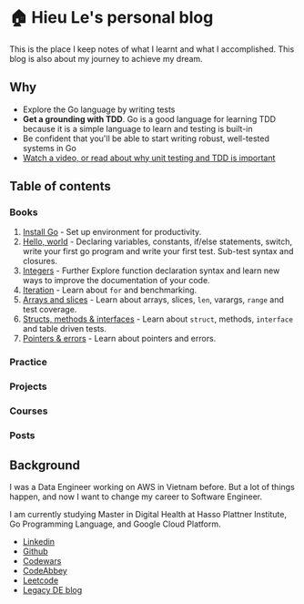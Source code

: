 # 🏠 Hieu Le's personal blog

This is the place I keep notes of what I learnt and what I accomplished. This blog is also about my journey to achieve my dream.


## Why

* Explore the Go language by writing tests
* **Get a grounding with TDD**. Go is a good language for learning TDD because it is a simple language to learn and testing is built-in
* Be confident that you'll be able to start writing robust, well-tested systems in Go
* [Watch a video, or read about why unit testing and TDD is important](why.md)

## Table of contents

### Books
1. [Install Go](install-go.md) - Set up environment for productivity.
2. [Hello, world](hello-world.md) - Declaring variables, constants, if/else statements, switch, write your first go program and write your first test. Sub-test syntax and closures.
3. [Integers](integers.md) - Further Explore function declaration syntax and learn new ways to improve the documentation of your code.
4. [Iteration](iteration.md) - Learn about `for` and benchmarking.
5. [Arrays and slices](arrays-and-slices.md) - Learn about arrays, slices, `len`, varargs, `range` and test coverage.
6. [Structs, methods & interfaces](structs-methods-and-interfaces.md) - Learn about `struct`, methods, `interface` and table driven tests.
7. [Pointers & errors](pointers-and-errors.md) - Learn about pointers and errors.

### Practice

### Projects

### Courses

### Posts

## Background
I was a Data Engineer working on AWS in Vietnam before. But a lot of things happen, and now I want to change my career to Software Engineer.

I am currently studying Master in Digital Health at Hasso Plattner Institute, Go Programming Language, and Google Cloud Platform.

- [Linkedin](https://www.linkedin.com/in/ledinhtrunghieu/)
- [Github](https://github.com/ledinhtrunghieu)
- [Codewars](https://www.codewars.com/users/ledinhtrunghieu)
- [CodeAbbey](https://www.codeabbey.com/index/user_profile/ledinhtrunghieu)
- [Leetcode](https://leetcode.com/)
- [Legacy DE blog](https://ledinhtrunghieu.github.io/content)



